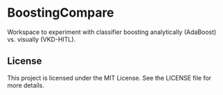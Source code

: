 # BoostingCompare

Workspace to experiment with classifier boosting analytically (AdaBoost) vs. visually (VKD-HITL).

## License

This project is licensed under the MIT License. See the LICENSE file for more details.
